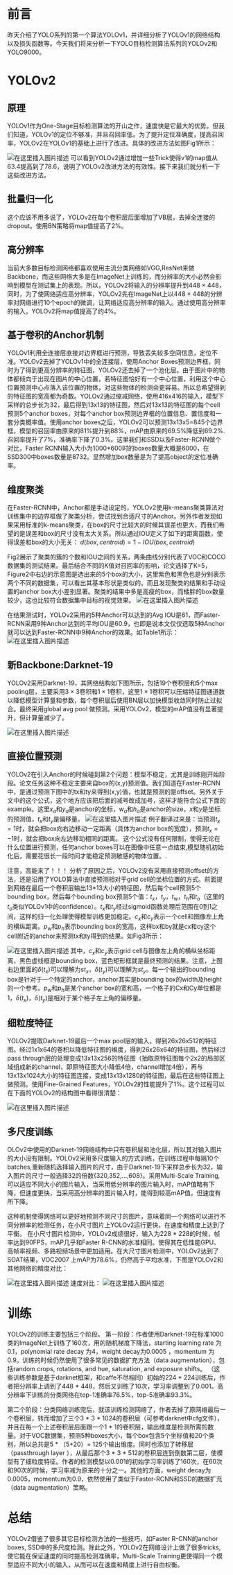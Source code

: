# 前言
昨天介绍了YOLO系列的第一个算法YOLOv1，并详细分析了YOLOv1的网络结构以及损失函数等。今天我们将来分析一下YOLO目标检测算法系列的YOLOv2和YOLO9000。
# YOLOv2
## 原理
YOLOv1作为One-Stage目标检测算法的开山之作，速度快是它最大的优势。但我们知道，YOLOv1的定位不够准，并且召回率低。为了提升定位准确度，提高召回率，YOLOv2在YOLOv1的基础上进行了改进。具体的改进方法如图Fig1所示：

![在这里插入图片描述](https://img-blog.csdnimg.cn/20191123172105682.png?x-oss-process=image/watermark,type_ZmFuZ3poZW5naGVpdGk,shadow_10,text_aHR0cHM6Ly9ibG9nLmNzZG4ubmV0L2p1c3Rfc29ydA==,size_16,color_FFFFFF,t_70)
可以看到YOLOv2通过增加一些Trick使得v1的map值从63.4提高到了78.6，说明了YOLOv2改进方法的有效性。接下来我们就分析一下这些改进方法。

## 批量归一化
这个应该不用多说了，YOLOv2在每个卷积层后面增加了VB层，去掉全连接的dropout。使用BN策略将map值提高了2%。
## 高分辨率
当前大多数目标检测网络都喜欢使用主流分类网络如VGG,ResNet来做Backbone，而这些网络大多是在ImageNet上训练的，而分辨率的大小必然会影响到模型在测试集上的表现。所以，YOLOv2将输入的分辨率提升到$448\times 448$，同时，为了使网络适应高分辨率，YOLOv2先在ImageNet上以$448\times 448$的分辨率对网络进行10个epoch的微调，让网络适应高分辨率的输入。通过使用高分辨率的输入，YOLOv2将map值提高了约4%。
## 基于卷积的Anchor机制
YOLOv1利用全连接层直接对边界框进行预测，导致丢失较多空间信息，定位不准。YOLOv2去掉了YOLOv1中的全连接层，使用Anchor Boxes预测边界框，同时为了得到更高分辨率的特征图，YOLOv2还去掉了一个池化层。由于图片中的物体都倾向于出现在图片的中心位置，若特征图恰好有一个中心位置，利用这个中心位置预测中心点落入该位置的物体，对这些物体的检测会更容易。所以总希望得到的特征图的宽高都为奇数。YOLOv2通过缩减网络，使用416x416的输入，模型下采样的总步长为32，最后得到13x13的特征图，然后对13x13的特征图的每个cell预测5个anchor boxes，对每个anchor box预测边界框的位置信息、置信度和一套分类概率值。使用anchor
boxes之后，YOLOv2可以预测13x13x5=845个边界框，模型的召回率由原来的81%提升到88%，mAP由原来的69.5%降低到69.2%.召回率提升了7%，准确率下降了0.3%。这里我们和SSD以及Faster-RCNN做个对比，Faster RCNN输入大小为1000*600时的boxes数量大概是6000，在SSD300中boxes数量是8732。显然增加box数量是为了提高object的定位准确率。 

## 维度聚类
在Faster-RCNN中，Anchor都是手动设定的，YOLOv2使用k-means聚类算法对训练集中的边界框做了聚类分析，尝试找到合适尺寸的Anchor。另外作者发现如果采用标准的k-means聚类，在box的尺寸比较大的时候其误差也更大，而我们希望的是误差和box的尺寸没有太大关系。所以通过IOU定义了如下的距离函数，使得误差和box的大小无关：
$d(box,centroid)=1-IOU(box,centroid)$

Fig2展示了聚类的簇的个数和IOU之间的关系，两条曲线分别代表了VOC和COCO数据集的测试结果。最后结合不同的K值对召回率的影响，论文选择了K=5，Figure2中右边的示意图是选出来的5个box的大小，这里紫色和黑色也是分别表示两个不同的数据集，可以看出其基本形状是类似的。而且发现聚类的结果和手动设置的anchor box大小差别显著。聚类的结果中多是高瘦的box，而矮胖的box数量较少，这也比较符合数据集中目标的视觉效果。
![在这里插入图片描述](https://img-blog.csdnimg.cn/20191123175234242.png?x-oss-process=image/watermark,type_ZmFuZ3poZW5naGVpdGk,shadow_10,text_aHR0cHM6Ly9ibG9nLmNzZG4ubmV0L2p1c3Rfc29ydA==,size_16,color_FFFFFF,t_70)

在结果测试时，YOLOv2采用的5种Anchor可以达到的Avg IOU是61，而Faster-RCNN采用9种Anchor达到的平均IOU是60.9，也即是说本文仅仅选取5种Anchor就可以达到Faster-RCNN中9种Anchor的效果。如Table1所示：
![在这里插入图片描述](https://img-blog.csdnimg.cn/20191123175245892.png?x-oss-process=image/watermark,type_ZmFuZ3poZW5naGVpdGk,shadow_10,text_aHR0cHM6Ly9ibG9nLmNzZG4ubmV0L2p1c3Rfc29ydA==,size_16,color_FFFFFF,t_70)
## 新Backbone:Darknet-19

YOLOv2采用Darknet-19，其网络结构如下图所示，包括19个卷积层和5个max pooling层，主要采用$3\times 3$卷积和$1\times 1$卷积，这里$1\times 1$卷积可以压缩特征图通道数以降低模型计算量和参数，每个卷积层后使用BN层以加快模型收敛同时防止过拟合。最终采用global avg pool 做预测。采用YOLOv2，模型的mAP值没有显著提升，但计算量减少了。

![在这里插入图片描述](https://img-blog.csdnimg.cn/20191123175622375.png?x-oss-process=image/watermark,type_ZmFuZ3poZW5naGVpdGk,shadow_10,text_aHR0cHM6Ly9ibG9nLmNzZG4ubmV0L2p1c3Rfc29ydA==,size_16,color_FFFFFF,t_70)
## 直接位置预测
YOLOv2在引入Anchor的时候碰到第2个问题：模型不稳定，尤其是训练刚开始阶段。论文任务这种不稳定主要来自box的(x,y)预测值。我们知道在Faster-RCNN中，是通过预测下图中的tx和ty来得到(x,y)值，也就是预测的是offset。另外关于文中的这个公式，这个地方应该把后面的减号改成加号，这样才能符合公式下面的example。这里$x_a$和$y_a$是anchor的坐标，$w_a$和$h_a$是anchor的size，$x$和$y$是坐标的预测值，$t_x$和$t_y$是偏移量。
![在这里插入图片描述](https://img-blog.csdnimg.cn/20191123180648274.png)
例子翻译过来是：当预测$t_x=1$时，就会把box向右边移动一定距离（具体为anchor box的宽度），预测$t_x=-1$时，就会把box向左边移动相同的距离。 这个公式没有任何限制，使得无论在什么位置进行预测，任何anchor boxes可以在图像中任意一点结束,模型随机初始化后，需要花很长一段时间才能稳定预测敏感的物体位置。. 

注意，高能来了！！！
分析了原因之后，YOLOv2没有采用直接预测offset的方法，还是沿用了YOLO算法中直接预测相对于grid cell的坐标位置的方式。前面提到网络在最后一个卷积层输出13*13大小的特征图，然后每个cell预测5个bounding box，然后每个bounding box预测5个值：$t_x$，$t_y$，$t_w$，$t_h$和$t_o$（这里的$t_o$类似YOLOv1中的confidence）。$t_x$和$t_y$经过sigmoid函数处理后范围在0到1之间，这样的归一化处理使得模型训练更加稳定。$c_x$和$c_y$表示一个cell和图像左上角的横纵距离。$p_w$和$p_h$表示bounding box的宽高，这样bx和by就是cx和cy这个cell附近的anchor来预测tx和ty得到的结果。如Fig3所示：

![在这里插入图片描述](https://img-blog.csdnimg.cn/20191123181449299.png?x-oss-process=image/watermark,type_ZmFuZ3poZW5naGVpdGk,shadow_10,text_aHR0cHM6Ly9ibG9nLmNzZG4ubmV0L2p1c3Rfc29ydA==,size_16,color_FFFFFF,t_70)
其中，$c_x$和$c_y$表示grid cell与图像左上角的横纵坐标距离，黑色虚线框是bounding box，蓝色矩形框就是最终预测的结果。注意，上图右边里面的$\delta(t_x)$可以理解为$st_x$，$\delta(t_y)$可以理解为$st_y$。每一个输出的bounding box是针对于一个特定的anchor，anchor其实是bounding box的width及height的一个参考。$p_w$和$p_h$是某个anchor box的宽和高，一个格子的Cx和Cy单位都是1，$\delta(t_x)$，$\delta(t_y)$是相对于某个格子左上角的偏移量。


## 细粒度特征
YOLOv2提取Darknet-19最后一个max pool层的输入，得到26x26x512的特征图。经过1x1x64的卷积以降低特征图的维度，得到26x26x64的特征图，然后经过pass through层的处理变成13x13x256的特征图（抽取原特征图每个2x2的局部区域组成新的channel，即原特征图大小降低4倍，channel增加4倍），再与13x13x1024大小的特征图连接，变成13x13x1280的特征图，最后在这些特征图上做预测。使用Fine-Grained Features，YOLOv2的性能提升了1%。这个过程可以在下面的YOLOv2的结构图中看得很清楚：

![在这里插入图片描述](https://img-blog.csdnimg.cn/20191123183253358.png?x-oss-process=image/watermark,type_ZmFuZ3poZW5naGVpdGk,shadow_10,text_aHR0cHM6Ly9ibG9nLmNzZG4ubmV0L2p1c3Rfc29ydA==,size_16,color_FFFFFF,t_70)

## 多尺度训练
OLOv2中使用的Darknet-19网络结构中只有卷积层和池化层，所以其对输入图片的大小没有限制。YOLOv2采用多尺度输入的方式训练，在训练过程中每隔10个batches,重新随机选择输入图片的尺寸，由于Darknet-19下采样总步长为32，输入图片的尺寸一般选择32的倍数{320,352,…,608}。采用Multi-Scale Training, 可以适应不同大小的图片输入，当采用低分辨率的图片输入时，mAP值略有下降，但速度更快，当采用高分辨率的图片输入时，能得到较高mAP值，但速度有所下降。

这种机制使得网络可以更好地预测不同尺寸的图片，意味着同一个网络可以进行不同分辨率的检测任务，在小尺寸图片上YOLOv2运行更快，在速度和精度上达到了平衡。
在小尺寸图片检测中，YOLOv2成绩很好，输入为228 * 228的时候，帧率达到90FPS，mAP几乎和Faster R-CNN的水准相同。使得其在低性能GPU、高帧率视频、多路视频场景中更加适用。在大尺寸图片检测中，YOLOv2达到了SOAT结果，VOC2007 上mAP为78.6%，仍然高于平均水准，下图是YOLOv2和其他网络的精度对比： 

![在这里插入图片描述](https://img-blog.csdnimg.cn/20191123183541118.png?x-oss-process=image/watermark,type_ZmFuZ3poZW5naGVpdGk,shadow_10,text_aHR0cHM6Ly9ibG9nLmNzZG4ubmV0L2p1c3Rfc29ydA==,size_16,color_FFFFFF,t_70)
速度对比：
![在这里插入图片描述](https://img-blog.csdnimg.cn/20191123183550603.png?x-oss-process=image/watermark,type_ZmFuZ3poZW5naGVpdGk,shadow_10,text_aHR0cHM6Ly9ibG9nLmNzZG4ubmV0L2p1c3Rfc29ydA==,size_16,color_FFFFFF,t_70)


# 训练
YOLOv2的训练主要包括三个阶段。
第一阶段：作者使用Darknet-19在标准1000类的ImageNet上训练了160次，用的随机梯度下降法，starting learning rate 为0.1，polynomial rate decay 为4，weight decay为0.0005 ，momentum 为0.9。训练的时候仍然使用了很多常见的数据扩充方法（data augmentation），包括random crops, rotations, and hue, saturation, and exposure shifts。 （这些训练参数是基于darknet框架，和caffe不尽相同）初始的224 * 224训练后，作者把分辨率上调到了448 * 448，然后又训练了10次，学习率调整到了0.001。高分辨率下训练的分类网络在top-1准确率76.5%，top-5准确率93.3%。 

第二个阶段：分类网络训练完后，就该训练检测网络了，作者去掉了原网络最后一个卷积层，转而增加了三个3 * 3 * 1024的卷积层（可参考darknet中cfg文件），并且在每一个上述卷积层后面跟一个1 * 1的卷积层，输出维度是检测所需的数量。对于VOC数据集，预测5种boxes大小，每个box包含5个坐标值和20个类别，所以总共是5 * （5+20）= 125个输出维度。同时也添加了转移层（passthrough layer ），从最后那个3 * 3 * 512的卷积层连到倒数第二层，使模型有了细粒度特征。作者的检测模型以0.001的初始学习率训练了160次，在60次和90次的时候，学习率减为原来的十分之一。其他的方面，weight decay为0.0005，momentum为0.9，依然使用了类似于Faster-RCNN和SSD的数据扩充（data augmentation）策略。


# 总结
YOLOv2借鉴了很多其它目标检测方法的一些技巧，如Faster R-CNN的anchor boxes, SSD中的多尺度检测。除此之外，YOLOv2在网络设计上做了很多tricks,使它能在保证速度的同时提高检测准确率，Multi-Scale Training更使得同一个模型适应不同大小的输入，从而可以在速度和精度上进行自由权衡。